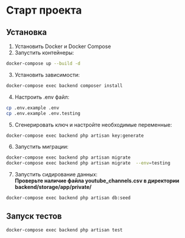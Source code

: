 # Старт проекта

## Установка

1. Установить Docker и Docker Compose
2. Запустить контейнеры:
```bash
docker-compose up --build -d
```
3. Установить зависимости:
```bash
docker-compose exec backend composer install
```
4. Настроить .env файл:
```bash
cp .env.example .env
cp .env.example .env.testing 
``` 
5. Сгенерировать ключ и настройте необходимые переменные:
```bash
docker-compose exec backend php artisan key:generate
```
    
6. Запустить миграции:
```bash
docker-compose exec backend php artisan migrate  
docker-compose exec backend php artisan migrate  --env=testing
```
7. Запустить сидирование данных:  
__Проверьте наличие файла youtube_channels.csv в директории backend/storage/app/private/__
```bash
docker-compose exec backend php artisan db:seed
```


## Запуск тестов
```bash
docker-compose exec backend php artisan test
```